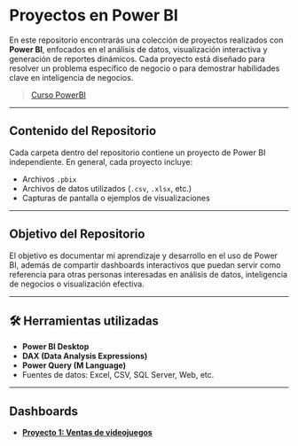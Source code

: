 # Proyectos en Power BI

En este repositorio encontrarás una colección de proyectos realizados con **Power BI**, enfocados en el análisis de datos, visualización interactiva y generación de reportes dinámicos. Cada proyecto está diseñado para resolver un problema específico de negocio o para demostrar habilidades clave en inteligencia de negocios.

> [Curso PowerBI](https://www.udemy.com/course/power-bi-analisis-datos-business-intelligence/?couponCode=KEEPLEARNING)

---

## Contenido del Repositorio

Cada carpeta dentro del repositorio contiene un proyecto de Power BI independiente. En general, cada proyecto incluye:

- Archivos `.pbix`
- Archivos de datos utilizados (`.csv`, `.xlsx`, etc.)
- Capturas de pantalla o ejemplos de visualizaciones

---

## Objetivo del Repositorio

El objetivo es documentar mi aprendizaje y desarrollo en el uso de Power BI, además de compartir dashboards interactivos que puedan servir como referencia para otras personas interesadas en análisis de datos, inteligencia de negocios o visualización efectiva.

---

## 🛠️ Herramientas utilizadas

- **Power BI Desktop**
- **DAX (Data Analysis Expressions)**
- **Power Query (M Language)**
- Fuentes de datos: Excel, CSV, SQL Server, Web, etc.

---

## Dashboards

- [**Proyecto 1: Ventas de videojuegos**](https://app.powerbi.com/view?r=eyJrIjoiMjM3OGI5MGEtYTM4NS00ZTRlLTlkNWItMzJiOGE2NWQ5NTJiIiwidCI6ImEyMWY0YzI3LTMzZTUtNGNhZC1hMWZmLTYxNjdiZDlmOWE0NSIsImMiOjR9)
